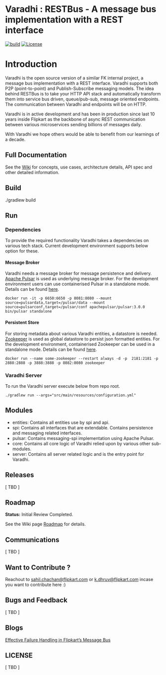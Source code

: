 # Varadhi : RESTBus - A message bus implementation with a REST interface

[![build](https://github.com/flipkart-incubator/varadhi/actions/workflows/gradlebuild.yml/badge.svg?branch=master)](https://github.com/flipkart-incubator/varadhi/actions/workflows/gradlebuild.yml)
[![License](https://img.shields.io/badge/License-Apache_2.0-blue.svg)](https://opensource.org/licenses/Apache-2.0)

# Introduction

Varadhi is the open source version of a similar FK internal project, a message bus implementation with a REST interface.
Varadhi supports both P2P (point-to-point) and Publish-Subscribe messaging models. The idea behind RESTBus is to take
your HTTP API stack and automatically transform them into service bus driven, queue/pub-sub, message oriented endpoints.
The communication between Varadhi and endpoints will be on HTTP.

Varadhi is in active development and has been in production since last 10 years inside Flipkart as the backbone of async
REST communication between various microservices sending billions of messages daily.

With Varadhi we hope others would be able to benefit from our learnings of a decade.

## Full Documentation

See the [Wiki](https://github.com/flipkart-incubator/varadhi/wiki/) for concepts, use cases, architecture details, API
spec and other detailed information.

## Build

./gradlew build

## Run

### Dependencies

To provide the required functionality Varadhi takes a dependencies on various tech stack.
Current development environment supports below option for these.

#### Message Broker

Varadhi needs a message broker for message persistence and delivery. [Apache Pulsar](https://pulsar.apache.org/) is used
as underlying message broker. For the development environment users can use containerised Pulsar in a standalone mode.
Details can be found [here](https://pulsar.apache.org/docs/3.0.x/standalone-docker/).

```docker run -it -p 6650:6650 -p 8081:8080 --mount source=pulsardata,target=/pulsar/data --mount source=pulsarconf,target=/pulsar/conf apachepulsar/pulsar:3.0.0 bin/pulsar standalone```

#### Persistent Store

For storing metadata about various Varadhi entities, a datastore is needed. [Zookeeper](https://zookeeper.apache.org/)
is used as global datastore to persist json formatted entities. For the development environment, containerised Zookeeper
can be
used in a standalone mode. Details can be found [here](https://hub.docker.com/_/zookeeper).

```docker run --name some-zookeeper --restart always -d -p  2181:2181 -p 2888:2888 -p 3888:3888 -p 8082:8080 zookeeper```

### Varadhi Server

To run the Varadhi server execute below from repo root.

```./gradlew run --args="src/main/resources/configuration.yml"```

## Modules

- entities: Contains all entities use by spi and api.
- spi: Contains all interfaces that are extendable. Contains persistence and messaging related interfaces.
- pulsar: Contains messaging-spi implementation using Apache Pulsar.
- core: Contains all core logic of Varadhi relied upon by various other sub-modules.
- server: Contains all server related logic and is the entry point for Varadhi.

## Releases

[ TBD ]

## Roadmap

**Status:** Initial Review Completed.

See the Wiki page [Roadmap](https://github.com/flipkart-incubator/varadhi/wiki/Roadmap) for details.

## Communications

[ TBD ]

## Want to Contribute ?

Reachout to sahil.chachan@flipkart.com or k.dhruv@flipkart.com incase you want to contribute here :)

## Bugs and Feedback

[ TBD ]

## Blogs

[Effective Failure Handling in Flipkart’s Message Bus](https://blog.flipkart.tech/effective-failure-handling-in-flipkarts-message-bus-436c36be76cc)

## LICENSE

[ TBD ]
